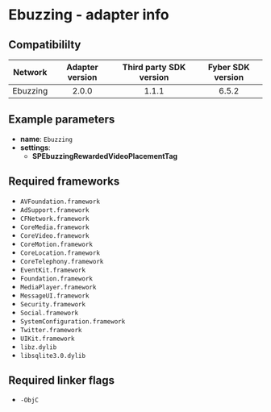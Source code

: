 # Ebuzzing - adapter info

## Compatibililty

| Network | Adapter version | Third party SDK version | Fyber SDK version |
|:----------:|:-------------:|:-----------------------:|:------------:|
| Ebuzzing  | 2.0.0 | 1.1.1 | 6.5.2 |

## Example parameters

* **name**: `Ebuzzing`
* **settings**:
	* **SPEbuzzingRewardedVideoPlacementTag**
	
## Required frameworks

 - `AVFoundation.framework`
 - `AdSupport.framework`
 - `CFNetwork.framework`
 - `CoreMedia.framework`
 - `CoreVideo.framework`
 - `CoreMotion.framework`
 - `CoreLocation.framework`
 - `CoreTelephony.framework`
 - `EventKit.framework`
 - `Foundation.framework`
 - `MediaPlayer.framework`
 - `MessageUI.framework`
 - `Security.framework`
 - `Social.framework`
 - `SystemConfiguration.framework`
 - `Twitter.framework`
 - `UIKit.framework`
 - `libz.dylib`
 - `libsqlite3.0.dylib`

## Required linker flags

* `-ObjC`